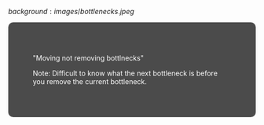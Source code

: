 $background:images/bottlenecks.jpeg$

<div style="border-radius: 10px;background-color: rgba(0, 0, 0, 0.7); color: #fff; padding: 50px;">

"Moving not removing bottlnecks"

Note:
Difficult to know what the next bottleneck is before you remove the current bottleneck.